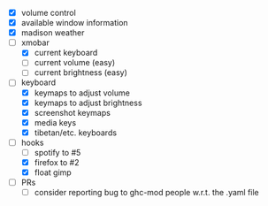 - [x] volume control
- [x] available window information
- [x] madison weather
- [ ] xmobar
    - [x] current keyboard
    - [ ] current volume (easy)
    - [ ] current brightness (easy)
- [ ] keyboard
    - [x] keymaps to adjust volume
    - [x] keymaps to adjust brightness
    - [x] screenshot keymaps
    - [x] media keys
    - [x] tibetan/etc. keyboards
- [ ] hooks
    - [ ] spotify to #5
    - [x] firefox to #2
    - [x] float gimp
- [ ] PRs
    - [ ] consider reporting bug to ghc-mod people w.r.t. the .yaml file
